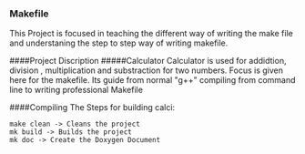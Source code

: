 ### Makefile

This Project is focused in teaching the different way of writing the make file and understaning the step to step way of writing makefile.

####Project Discription
#####Calculator 
Calculator is used for addidtion, division , multiplication and substraction for two numbers.
Focus is given here for the makefile.
Its guide from normal "g++" compiling from command line to writing professional Makefile

####Compiling
The Steps for building calci:

    make clean -> Cleans the project
    mk build -> Builds the project
    mk doc -> Create the Doxygen Document


